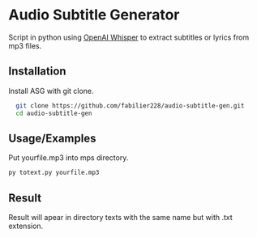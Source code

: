 
# Audio Subtitle Generator

Script in python using [OpenAI Whisper](https://pypi.org/project/openai-whisper/) to extract subtitles or lyrics from mp3 files.



## Installation

Install ASG with git clone.

```bash
  git clone https://github.com/fabilier228/audio-subtitle-gen.git
  cd audio-subtitle-gen
```
    
## Usage/Examples

Put yourfile.mp3 into mps directory.

```bash
py totext.py yourfile.mp3
```
## Result
Result will apear in directory texts with the same name but with .txt extension.
